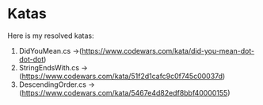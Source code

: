 # Katas
Here is my resolved katas: 
 1. DidYouMean.cs ->(https://www.codewars.com/kata/did-you-mean-dot-dot-dot)
 2. StringEndsWith.cs -> (https://www.codewars.com/kata/51f2d1cafc9c0f745c00037d)
 3. DescendingOrder.cs -> (https://www.codewars.com/kata/5467e4d82edf8bbf40000155)
